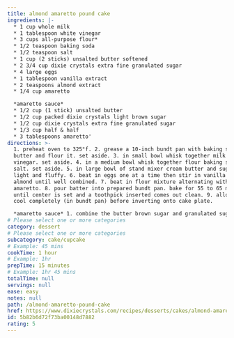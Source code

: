 ```yaml
---
title: almond amaretto pound cake
ingredients: |-
  * 1 cup whole milk
  * 1 tablespoon white vinegar
  * 3 cups all-purpose flour*
  * 1/2 teaspoon baking soda
  * 1/2 teaspoon salt
  * 1 cup (2 sticks) unsalted butter softened
  * 2 3/4 cup dixie crystals extra fine granulated sugar
  * 4 large eggs
  * 1 tablespoon vanilla extract
  * 2 teaspoons almond extract
  * 1/4 cup amaretto

  *amaretto sauce*
  * 1/2 cup (1 stick) unsalted butter
  * 1/2 cup packed dixie crystals light brown sugar
  * 1/2 cup dixie crystals extra fine granulated sugar
  * 1/3 cup half & half
  * 3 tablespoons amaretto'
directions: >-
  1. preheat oven to 325°f. 2. grease a 10-inch bundt pan with baking spray or
  butter and flour it. set aside. 3. in small bowl whisk together milk and
  vinegar. set aside. 4. in a medium bowl whisk together flour baking soda and
  salt. set aside. 5. in large bowl of stand mixer cream butter and sugar until
  light and fluffy. 6. beat in eggs one at a time then stir in vanilla and
  almond until well combined. 7. beat in flour mixture alternating with milk and
  amaretto. 8. pour batter into prepared bundt pan. bake for 55 to 65 minutes
  until center is set and a toothpick inserted comes out clean. 9. allow cake to
  cool completely (in bundt pan) before inverting onto cake plate.

  *amaretto sauce* 1. combine the butter brown sugar and granulated sugar in a small saucepan. 2. heat over medium heat stirring often until smooth. 3. add the cream and amaretto and bring to a simmer. 4. simmer for 5 minutes stirring often. 5. remove from heat and let cool for 10 minutes. 6. serve pound cake warm drizzled with amaretto sauce.
# Please select one or more categories
category: dessert
# Please select one or more categories
subcategory: cake/cupcake
# Example: 45 mins
cookTime: 1 hour
# Example: 1hr
prepTime: 15 minutes
# Example: 1hr 45 mins
totalTime: null
servings: null
ease: easy
notes: null
path: /almond-amaretto-pound-cake
href: https://www.dixiecrystals.com/recipes/desserts/cakes/almond-amaretto-poundcake
id: 5b82b6d72f73ba00148d7882
rating: 5
---
```

